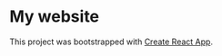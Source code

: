 # My website

This project was bootstrapped with [Create React App](https://github.com/facebook/create-react-app).
